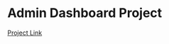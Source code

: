 # Admin Dashboard Project

[Project Link](https://www.theodinproject.com/lessons/node-path-intermediate-html-and-css-admin-dashboard)
